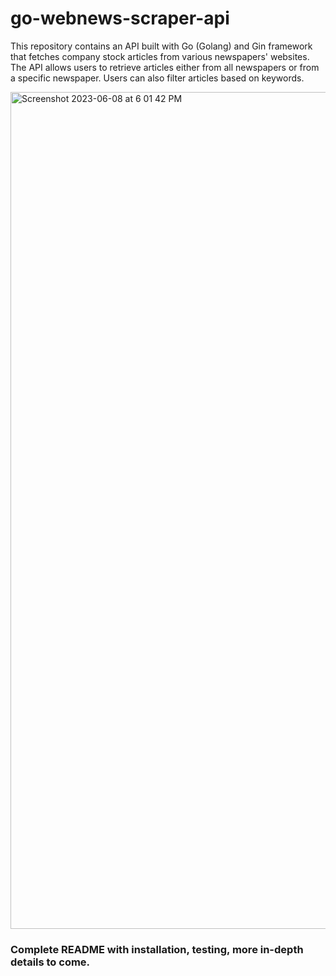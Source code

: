 # go-webnews-scraper-api
This repository contains an API built with Go (Golang) and Gin framework that fetches company stock articles from various newspapers' websites. The API allows users to retrieve articles either from all newspapers or from a specific newspaper. Users can also filter articles based on keywords.

<img width="1339" alt="Screenshot 2023-06-08 at 6 01 42 PM" src="https://github.com/emiliocardenas/go-webnews-scraper-api/assets/75102547/5fa46a28-d012-4fde-8be5-035fa793361c">



### Complete README with installation, testing, more in-depth details to come. 
